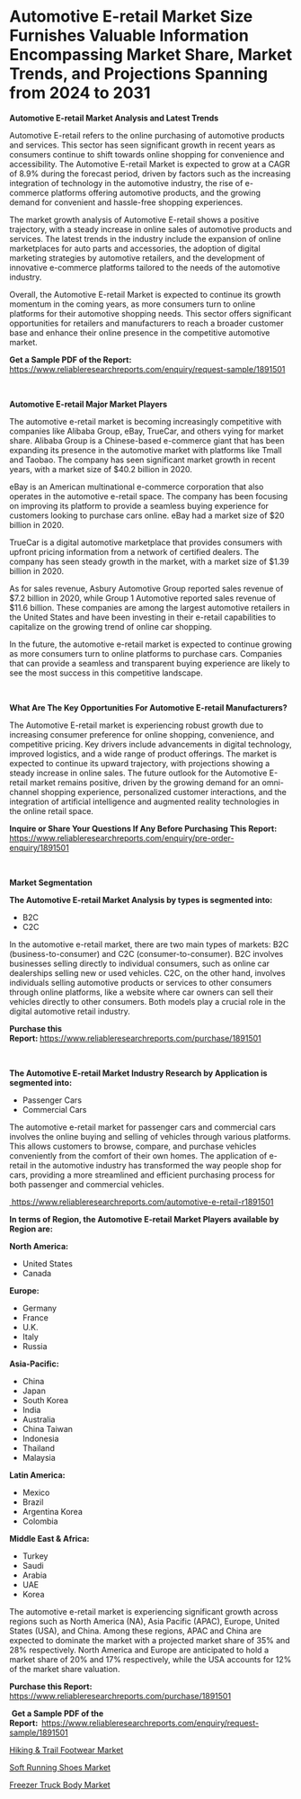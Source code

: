 <p><h1>Automotive E-retail Market Size Furnishes Valuable Information Encompassing Market Share, Market Trends, and Projections Spanning from 2024 to 2031</h1></p><p><strong>Automotive E-retail Market Analysis and Latest Trends</strong></p>
<p><p>Automotive E-retail refers to the online purchasing of automotive products and services. This sector has seen significant growth in recent years as consumers continue to shift towards online shopping for convenience and accessibility. The Automotive E-retail Market is expected to grow at a CAGR of 8.9% during the forecast period, driven by factors such as the increasing integration of technology in the automotive industry, the rise of e-commerce platforms offering automotive products, and the growing demand for convenient and hassle-free shopping experiences.</p><p>The market growth analysis of Automotive E-retail shows a positive trajectory, with a steady increase in online sales of automotive products and services. The latest trends in the industry include the expansion of online marketplaces for auto parts and accessories, the adoption of digital marketing strategies by automotive retailers, and the development of innovative e-commerce platforms tailored to the needs of the automotive industry.</p><p>Overall, the Automotive E-retail Market is expected to continue its growth momentum in the coming years, as more consumers turn to online platforms for their automotive shopping needs. This sector offers significant opportunities for retailers and manufacturers to reach a broader customer base and enhance their online presence in the competitive automotive market.</p></p>
<p><strong>Get a Sample PDF of the Report:&nbsp;</strong> <a href="https://www.reliableresearchreports.com/enquiry/request-sample/1891501">https://www.reliableresearchreports.com/enquiry/request-sample/1891501</a></p>
<p>&nbsp;</p>
<p><strong>Automotive E-retail Major Market Players</strong></p>
<p><p>The automotive e-retail market is becoming increasingly competitive with companies like Alibaba Group, eBay, TrueCar, and others vying for market share. Alibaba Group is a Chinese-based e-commerce giant that has been expanding its presence in the automotive market with platforms like Tmall and Taobao. The company has seen significant market growth in recent years, with a market size of $40.2 billion in 2020.</p><p>eBay is an American multinational e-commerce corporation that also operates in the automotive e-retail space. The company has been focusing on improving its platform to provide a seamless buying experience for customers looking to purchase cars online. eBay had a market size of $20 billion in 2020.</p><p>TrueCar is a digital automotive marketplace that provides consumers with upfront pricing information from a network of certified dealers. The company has seen steady growth in the market, with a market size of $1.39 billion in 2020.</p><p>As for sales revenue, Asbury Automotive Group reported sales revenue of $7.2 billion in 2020, while Group 1 Automotive reported sales revenue of $11.6 billion. These companies are among the largest automotive retailers in the United States and have been investing in their e-retail capabilities to capitalize on the growing trend of online car shopping.</p><p>In the future, the automotive e-retail market is expected to continue growing as more consumers turn to online platforms to purchase cars. Companies that can provide a seamless and transparent buying experience are likely to see the most success in this competitive landscape.</p></p>
<p>&nbsp;</p>
<p><strong>What Are The Key Opportunities For Automotive E-retail Manufacturers?</strong></p>
<p><p>The Automotive E-retail market is experiencing robust growth due to increasing consumer preference for online shopping, convenience, and competitive pricing. Key drivers include advancements in digital technology, improved logistics, and a wide range of product offerings. The market is expected to continue its upward trajectory, with projections showing a steady increase in online sales. The future outlook for the Automotive E-retail market remains positive, driven by the growing demand for an omni-channel shopping experience, personalized customer interactions, and the integration of artificial intelligence and augmented reality technologies in the online retail space.</p></p>
<p><strong>Inquire or Share Your Questions If Any Before Purchasing This Report:</strong> <a href="https://www.reliableresearchreports.com/enquiry/pre-order-enquiry/1891501">https://www.reliableresearchreports.com/enquiry/pre-order-enquiry/1891501</a></p>
<p>&nbsp;</p>
<p><strong>Market Segmentation</strong></p>
<p><strong>The Automotive E-retail Market Analysis by types is segmented into:</strong></p>
<p><ul><li>B2C</li><li>C2C</li></ul></p>
<p><p>In the automotive e-retail market, there are two main types of markets: B2C (business-to-consumer) and C2C (consumer-to-consumer). B2C involves businesses selling directly to individual consumers, such as online car dealerships selling new or used vehicles. C2C, on the other hand, involves individuals selling automotive products or services to other consumers through online platforms, like a website where car owners can sell their vehicles directly to other consumers. Both models play a crucial role in the digital automotive retail industry.</p></p>
<p><strong>Purchase this Report:&nbsp;</strong><a href="https://www.reliableresearchreports.com/purchase/1891501">https://www.reliableresearchreports.com/purchase/1891501</a></p>
<p>&nbsp;</p>
<p><strong>The Automotive E-retail Market Industry Research by Application is segmented into:</strong></p>
<p><ul><li>Passenger Cars</li><li>Commercial Cars</li></ul></p>
<p><p>The automotive e-retail market for passenger cars and commercial cars involves the online buying and selling of vehicles through various platforms. This allows customers to browse, compare, and purchase vehicles conveniently from the comfort of their own homes. The application of e-retail in the automotive industry has transformed the way people shop for cars, providing a more streamlined and efficient purchasing process for both passenger and commercial vehicles.</p></p>
<p><a href="https://www.reliableresearchreports.com/automotive-e-retail-r1891501">&nbsp;https://www.reliableresearchreports.com/automotive-e-retail-r1891501</a></p>
<p><strong>In terms of Region, the Automotive E-retail Market Players available by Region are:</strong></p>
<p>
    <p> <strong> North America: </strong>
        <ul>
            <li>United States</li>
            <li>Canada</li>
        </ul>
        </p> 
    <p> <strong> Europe: </strong>
        <ul>
            <li>Germany</li>
            <li>France</li>
            <li>U.K.</li>
            <li>Italy</li>
            <li>Russia</li>
        </ul>
        </p> 
    <p> <strong> Asia-Pacific: </strong>
        <ul>
            <li>China</li>
            <li>Japan</li>
            <li>South Korea</li>
            <li>India</li>
            <li>Australia</li>
            <li>China Taiwan</li>
            <li>Indonesia</li>
            <li>Thailand</li>
            <li>Malaysia</li>
        </ul>
        </p> 
    <p> <strong> Latin America: </strong>
        <ul>
            <li>Mexico</li>
            <li>Brazil</li>
            <li>Argentina Korea</li>
            <li>Colombia</li>
        </ul>
        </p> 
    <p> <strong> Middle East & Africa: </strong>
        <ul>
            <li>Turkey</li>
            <li>Saudi</li>
            <li>Arabia</li>
            <li>UAE</li>
            <li>Korea</li>
        </ul>
    </p>
    </p>
<p><p>The automotive e-retail market is experiencing significant growth across regions such as North America (NA), Asia Pacific (APAC), Europe, United States (USA), and China. Among these regions, APAC and China are expected to dominate the market with a projected market share of 35% and 28% respectively. North America and Europe are anticipated to hold a market share of 20% and 17% respectively, while the USA accounts for 12% of the market share valuation.</p></p>
<p><strong>Purchase this Report: </strong><a href="https://www.reliableresearchreports.com/purchase/1891501">https://www.reliableresearchreports.com/purchase/1891501</a></p>
<p>&nbsp;<strong>Get a Sample PDF of the Report:&nbsp;&nbsp;</strong><a href="https://www.reliableresearchreports.com/enquiry/request-sample/1891501">https://www.reliableresearchreports.com/enquiry/request-sample/1891501</a></p>
<p><strong></strong></p>
<p><p><a href="https://github.com/mackpencerus/Market-Research-Report-List-1/blob/main/hiking-trail-footwear-market.md">Hiking & Trail Footwear Market</a></p><p><a href="https://github.com/avrinamou1/Market-Research-Report-List-1/blob/main/soft-running-shoes-market.md">Soft Running Shoes Market</a></p><p><a href="https://view.publitas.com/reportprime-1/global-freezer-truck-body-market-focus-on-product-type-capacity-below-10-ton-capacity-between-10-30-ton-capacity-above-30-ton-end-user-and-region-analysis-and-forecast-2024-2031/">Freezer Truck Body Market</a></p></p>